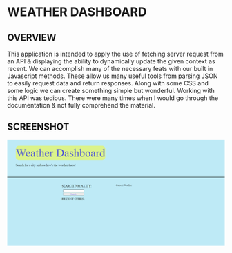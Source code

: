 # WEATHER DASHBOARD 
## OVERVIEW

This application is intended to apply the use of fetching server request from an API & displaying the ability to dynamically update the given context as recent. We can accomplish many of the necessary feats with our built in Javascript methods. These allow us many useful tools from parsing JSON to easily request data and return responses. Along with some CSS and some logic we can create something simple but wonderful. Working with this API was tedious. There were many times when I would go through the documentation & not fully comprehend the material. 

## SCREENSHOT 
![screenshot of deployed app](./screenshot/Screenshot%20(37).png)


